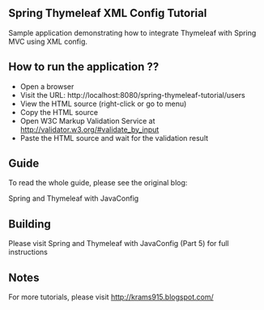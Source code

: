 Spring Thymeleaf XML Config Tutorial
-----------------------------------------
Sample application demonstrating how to integrate Thymeleaf with Spring MVC using XML config.

How to run the application ??
---------------------------
- Open a browser
- Visit the URL: http://localhost:8080/spring-thymeleaf-tutorial/users
- View the HTML source (right-click or go to menu)
- Copy the HTML source
- Open W3C Markup Validation Service at http://validator.w3.org/#validate_by_input
- Paste the HTML source and wait for the validation result

Guide
-----
To read the whole guide, please see the original blog:

Spring and Thymeleaf with JavaConfig

Building
---------
Please visit Spring and Thymeleaf with JavaConfig (Part 5) for full instructions

Notes
-----
For more tutorials, please visit http://krams915.blogspot.com/
